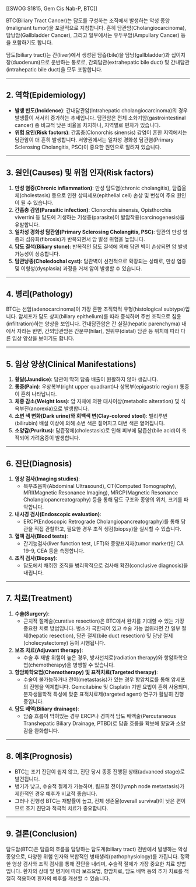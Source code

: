 [[SWOG S1815, Gem Cis Nab-P, BTC]]


BTC(Biliary Tract Cancer)는 담도를 구성하는 조직에서 발생하는 악성 종양(malignant tumor)을 포괄적으로 지칭합니다. 흔히 담관암(Cholangiocarcinoma), 담낭암(Gallbladder Cancer), 그리고 일부에서는 유두부암(Ampullary Cancer) 등을 포함하기도 합니다.

담도(biliary tract)는 간(liver)에서 생성된 담즙(bile)을 담낭(gallbladder)과 십이지장(duodenum)으로 운반하는 통로로, 간외담관(extrahepatic bile duct) 및 간내담관(intrahepatic bile duct)을 모두 포함합니다.

---

## 2. 역학(Epidemiology)

- **발생 빈도(Incidence)**: 간내담관암(Intrahepatic cholangiocarcinoma)의 경우 발생률이 서서히 증가하는 추세입니다. 담관암은 전체 소화기암(gastrointestinal cancer) 중 비교적 낮은 비율을 차지하나, 지역별로 편차가 있습니다.
- **위험 요인(Risk factors)**: 간흡충(Clonorchis sinensis) 감염이 흔한 지역에서는 담관암이 더 흔히 발생합니다. 서양권에서는 일차성 경화성 담관염(Primary Sclerosing Cholangitis, PSC)이 중요한 원인으로 알려져 있습니다.

---

## 3. 원인(Causes) 및 위험 인자(Risk factors)

1. **만성 염증(Chronic inflammation)**: 만성 담도염(chronic cholangitis), 담즙울체(cholestasis) 등으로 인한 상피세포(epithelial cell) 손상 및 변성이 주요 원인이 될 수 있습니다.
2. **간흡충 감염(Parasitic infection)**: Clonorchis sinensis, Opisthorchis viverrini 등 담도에 기생하는 기생충(parasite)이 발암작용(carcinogenesis)을 유발합니다.
3. **일차성 경화성 담관염(Primary Sclerosing Cholangitis, PSC)**: 담관의 만성 염증과 섬유화(fibrosis)가 반복되면서 암 발생 위험을 높입니다.
4. **담도 결석(Biliary stone)**: 반복적인 담도 결석에 의해 담관 벽이 손상되면 암 발생 가능성이 상승합니다.
5. **담관낭종(Choledochal cyst)**: 담관벽이 선천적으로 확장되는 상태로, 만성 염증 및 이형성(dysplasia) 과정을 거쳐 암이 발생할 수 있습니다.

---

## 4. 병리(Pathology)

BTC는 선암(adenocarcinoma)이 가장 흔한 조직학적 유형(histological subtype)입니다. 암세포가 담도 상피(biliary epithelium)를 따라 증식하며 주변 조직으로 침윤(infiltration)하는 양상을 보입니다. 간내담관암은 간 실질(hepatic parenchyma) 내에서 자라는 반면, 간외담관암은 간문부(hilar), 원위부(distal) 담관 등 위치에 따라 다른 임상 양상을 보이기도 합니다.

---

## 5. 임상 양상(Clinical Manifestations)

1. **황달(Jaundice)**: 담관이 막혀 담즙 배출이 원활하지 않아 생깁니다.
2. **통증(Pain)**: 우상복부(right upper quadrant)나 상복부(epigastric region) 통증이 흔히 나타납니다.
3. **체중 감소(Weight loss)**: 암 자체에 의한 대사이상(metabolic alteration) 및 식욕부진(anorexia)으로 발생합니다.
4. **소변 색 변화(Dark urine)와 회백색 변(Clay-colored stool)**: 빌리루빈(bilirubin) 배설 이상에 의해 소변 색은 짙어지고 대변 색은 옅어집니다.
5. **소양감(Pruritus)**: 담즙정체(cholestasis)로 인해 피부에 담즙산(bile acid)이 축적되어 가려움증이 발생합니다.

---

## 6. 진단(Diagnosis)

1. **영상 검사(Imaging studies)**:
    - 복부초음파(Abdominal Ultrasound), CT(Computed Tomography), MRI(Magnetic Resonance Imaging), MRCP(Magnetic Resonance Cholangiopancreatography) 등을 통해 담도 구조와 종양의 위치, 크기를 파악합니다.
2. **내시경 검사(Endoscopic evaluation)**:
    - ERCP(Endoscopic Retrograde Cholangiopancreatography)를 통해 담관을 직접 관찰하고, 필요한 경우 조직 생검(biopsy)을 실시할 수 있습니다.
3. **혈액 검사(Blood tests)**:
    - 간기능검사(liver function test, LFT)와 종양표지자(tumor marker)인 CA 19-9, CEA 등을 측정합니다.
4. **조직 검사(Biopsy)**:
    - 담도에서 채취한 조직을 병리학적으로 검사해 확진(conclusive diagnosis)을 내립니다.

---

## 7. 치료(Treatment)

1. **수술(Surgery)**:
    - 근치적 절제술(curative resection)은 BTC에서 완치를 기대할 수 있는 가장 중요한 치료 방법입니다. 병소가 국한되어 있고 수술 가능 범위라면 간 일부 절제(hepatic resection), 담관 절제(bile duct resection) 및 담낭 절제(cholecystectomy) 등이 시행됩니다.
2. **보조 치료(Adjuvant therapy)**:
    - 수술 후 재발 위험이 높은 경우, 방사선치료(radiation therapy)와 항암화학요법(chemotherapy)을 병행할 수 있습니다.
3. **항암화학요법(Chemotherapy) 및 표적치료(Targeted therapy)**:
    - 수술이 불가능하거나 전이(metastasis)가 있는 경우 항암치료를 통해 암세포의 진행을 억제합니다. Gemcitabine 및 Cisplatin 기반 요법이 흔히 사용되며, 분자생물학적 특성에 맞춘 표적치료제(targeted agent) 연구가 활발히 진행 중입니다.
4. **담도 배액(Biliary drainage)**:
    - 담즙 흐름이 막혀있는 경우 ERCP나 경피적 담도 배액술(Percutaneous Transhepatic Biliary Drainage, PTBD)로 담즙 흐름을 확보해 황달과 소양감을 완화합니다.

---

## 8. 예후(Prognosis)

- BTC는 조기 진단이 쉽지 않고, 진단 당시 종종 진행된 상태(advanced stage)로 발견됩니다.
- 병기가 낮고, 수술적 절제가 가능하며, 림프절 전이(lymph node metastasis)가 제한적인 경우 예후가 비교적 좋습니다.
- 그러나 진행성 BTC는 재발률이 높고, 전체 생존율(overall survival)이 낮은 편이므로 조기 진단과 적극적 치료가 중요합니다.

---

## 9. 결론(Conclusion)

담도암(BTC)은 담즙의 흐름을 담당하는 담도계(biliary tract) 전반에서 발생하는 악성 종양으로, 다양한 위험 인자와 복합적인 병태생리(pathophysiology)를 가집니다. 정확한 영상 검사와 조직 검사를 통해 진단을 내리며, 수술적 절제가 가장 중요한 치료 방법입니다. 환자의 상태 및 병기에 따라 보조요법, 항암치료, 담도 배액 등의 추가 치료를 적절히 적용하여 환자의 예후를 개선할 수 있습니다.

